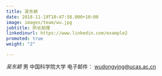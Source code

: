 ```yaml
---
title: 吴东颖
date: 2018-11-19T10:47:58.000+10:00
image: images/team/wu.jpg
jobtitle: 所长助理
linkedinurl: https://www.linkedin.com/example2
promoted: true
weight: "2"

---
```

_吴东颖_ 男 中国科学院大学 电子邮件： wudongying@ucas.ac.cn